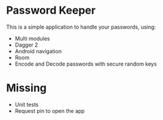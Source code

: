 # Password Keeper

This is a simple application to handle your passwords, using:

- Multi modules
- Dagger 2
- Android navigation
- Room
- Encode and Decode passwords with secure random keys

# Missing

- Unit tests
- Request pin to open the app